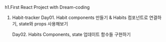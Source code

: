 h1.First React Project with Dream-coding

1. Habit-tracker
   Day01. Habit components 만들기 & Habits 컴포넌트로 연결하기, state와 props 사용해보기

   Day02. Habits Components, state 업데이트 함수들 구현하기
